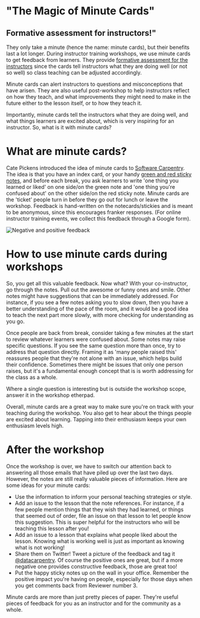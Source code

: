 # "The Magic of Minute Cards"
## Formative assessment for instructors!"


They only take a minute (hence the name: minute cards), but their benefits last a lot longer. 
During instructor training workshops, we use minute cards to get feedback from learners. 
They provide [formative assessment for the instructors](http://swcarpentry.github.io/instructor-training/15-practices/) since 
the cards tell instructors what they are doing well (or not so well) so class teaching can be adjusted accordingly.

Minute cards can alert instructors to questions and misconceptions that have arisen. They are also useful post-workshop to help 
instructors reflect on how they teach, and what improvements they might need to make in the future either to the lesson itself, or to how they teach it. 

Importantly, minute cards tell the instructors what they are doing well, and what things learners are excited about, 
which is very inspiring for an instructor. So, what is it with minute cards?

# What are minute cards?

Cate Pickens introduced the idea of minute cards to [Software Carpentry](https://software-carpentry.org/). The idea is that you have an index card, or your 
handy [green and red sticky notes](http://www.datacarpentry.org/blog/formative-assessment/), and before each break, 
you ask learners to write 'one thing you learned or liked' on one side/on the green note and 'one thing you're confused about' on the other side/on the red sticky note. Minute cards are the 'ticket' people turn in before 
they go out for lunch or leave the workshop. Feedback is hand-written on the notecards/stickies and is meant to be anonymous, since this encourages franker responses. 
(For online instructor training events, we 
collect this feedback through a Google form). 

![Negative and positive feedback](/images/stickynote.jpg "Minute cards")

# How to use minute cards during workshops

So, you get all this valuable feedback. Now what? With your co-instructor, go through the notes. Pull out the awesome or funny ones and smile. 
Other notes might have suggestions that can be immediately addressed. For instance, if you see a few notes asking you to slow down, then you have a better 
understanding of the pace of the room, and it would be a good idea to teach the next part more slowly, with more checking for understanding as you go. 

Once people are back from break, consider taking a few minutes at the start to review whatever learners were confused about. 
Some notes may raise specific questions. If you see the same question more than once, try to address that question directly. 
Framing it as 'many people raised this' reassures people that they're not alone with an issue, which helps build their confidence. 
Sometimes there might be issues that only one person raises, but it's a fundamental enough concept that is is worth 
addressing for the class as a whole. 

Where a single question is interesting but is outside the workshop scope, answer it in the workshop etherpad. 

Overall, minute cards are a great way to make sure you're on track with your teaching during the workshop. 
You also get to hear about the things people are excited about learning. Tapping into their enthusiasm keeps your own enthusiasm levels high. 

# After the workshop

Once the workshop is over, we have to switch our attention back to answering all those emails that have piled up over the last two days. 
However, the notes are still really valuable pieces of information. Here are some ideas for your minute cards:

- Use the information to inform your personal teaching strategies or style. 	 	
- Add an issue to the lesson that the note references. For instance, if a few people mention things that they wish they had learned, or 
things that seemed out of order, file an issue on that lesson to let people know this suggestion. 
This is super helpful for the instructors who will be teaching this lesson after you!
- Add an issue to a lesson that explains what people liked about the lesson. Knowing what is working well is just as important as knowing what is not working!
- Share them on Twitter! Tweet a picture of the feedback and tag it [@datacarpentry](https://twitter.com/datacarpentry). Of course the positive ones are great, 
but if a more negative one provides constructive feedback, those are great too! 	
- Put the happy sticky notes up on the wall in your office. Remember the positive impact you're having on people, especially for those days when
you get comments back from Reviewer number 3.

Minute cards are more than just pretty pieces of paper. They're useful pieces of feedback for you as an instructor and for the community as a whole.

